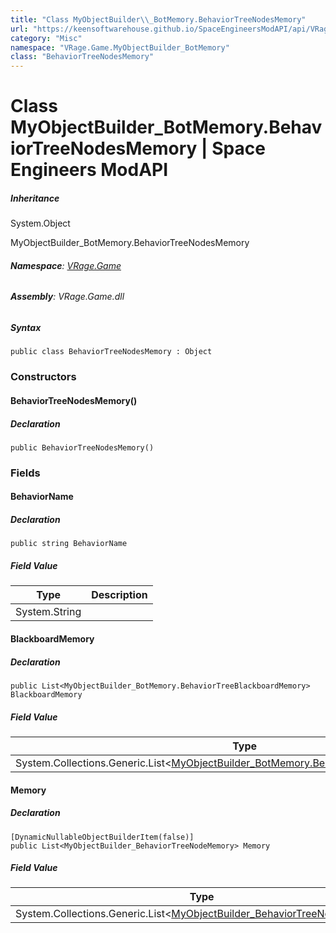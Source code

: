 ```yaml
---
title: "Class MyObjectBuilder\\_BotMemory.BehaviorTreeNodesMemory"
url: "https://keensoftwarehouse.github.io/SpaceEngineersModAPI/api/VRage.Game.MyObjectBuilder_BotMemory.BehaviorTreeNodesMemory.html"
category: "Misc"
namespace: "VRage.Game.MyObjectBuilder_BotMemory"
class: "BehaviorTreeNodesMemory"
---
```


# Class MyObjectBuilder\_BotMemory.BehaviorTreeNodesMemory | Space Engineers ModAPI

##### Inheritance

System.Object

MyObjectBuilder\_BotMemory.BehaviorTreeNodesMemory

###### **Namespace**: [VRage.Game](https://keensoftwarehouse.github.io/SpaceEngineersModAPI/api/VRage.Game.html)

###### **Assembly**: VRage.Game.dll

##### Syntax

```
public class BehaviorTreeNodesMemory : Object
```

### Constructors

#### BehaviorTreeNodesMemory()

##### Declaration

```
public BehaviorTreeNodesMemory()
```

### Fields

#### BehaviorName

##### Declaration

```
public string BehaviorName
```

##### Field Value

| Type | Description |
| --- | --- |
| System.String |     |

#### BlackboardMemory

##### Declaration

```
public List<MyObjectBuilder_BotMemory.BehaviorTreeBlackboardMemory> BlackboardMemory
```

##### Field Value

| Type | Description |
| --- | --- |
| System.Collections.Generic.List<[MyObjectBuilder\_BotMemory.BehaviorTreeBlackboardMemory](https://keensoftwarehouse.github.io/SpaceEngineersModAPI/api/VRage.Game.MyObjectBuilder_BotMemory.BehaviorTreeBlackboardMemory.html)\> |     |

#### Memory

##### Declaration

```
[DynamicNullableObjectBuilderItem(false)]
public List<MyObjectBuilder_BehaviorTreeNodeMemory> Memory
```

##### Field Value

| Type | Description |
| --- | --- |
| System.Collections.Generic.List<[MyObjectBuilder\_BehaviorTreeNodeMemory](https://keensoftwarehouse.github.io/SpaceEngineersModAPI/api/VRage.Game.MyObjectBuilder_BehaviorTreeNodeMemory.html)\> |     |